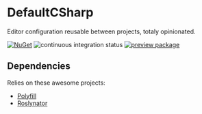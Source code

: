 ﻿# DefaultCSharp
Editor configuration reusable between projects, totaly opinionated.

[![NuGet](https://img.shields.io/nuget/v/DefaultCSharp.svg)](https://www.nuget.org/packages/DefaultCSharp)
![continuous integration status](https://github.com/doraku/DefaultCSharp/workflows/continuous%20integration/badge.svg)
[![preview package](https://img.shields.io/badge/preview-package-blue?style=flat&logo=github)](https://github.com/Doraku/DefaultCSharp/pkgs/nuget/DefaultCSharp)

## Dependencies
Relies on these awesome projects:
- [Polyfill](https://github.com/SimonCropp/Polyfill)
- [Roslynator](https://github.com/JosefPihrt/Roslynator)
